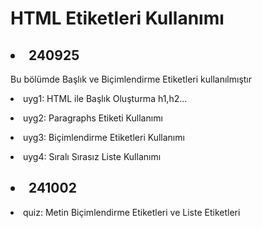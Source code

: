 <h1>HTML Etiketleri Kullanımı</h1>

<h2><li>240925</li></h2>
<p>Bu bölümde Başlık ve Biçimlendirme Etiketleri kullanılmıştır</p>
<p><li>uyg1: HTML ile Başlık Oluşturma h1,h2...</li></p>
<p><li>uyg2: Paragraphs Etiketi Kullanımı</li></p>
<p><li>uyg3: Biçimlendirme Etiketleri Kullanımı</li></p>
<p><li>uyg4: Sıralı Sırasız Liste Kullanımı</li></p>


<h2><li>241002</li></h2>
<p><li>quiz: Metin Biçimlendirme Etiketleri ve Liste Etiketleri</li></p>
